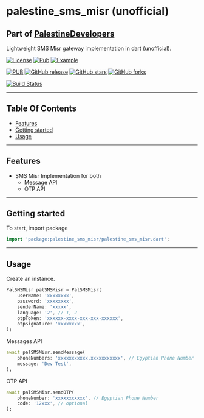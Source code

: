 # palestine_sms_misr (unofficial)

## Part of [PalestineDevelopers](https://github.com/PalestineDevelopers)

Lightweight SMS Misr gateway implementation in dart (unofficial).

[![License](https://img.shields.io/github/license/PalestineDevelopers/sms_misr?style=for-the-badge)](https://github.com/PalestineDevelopers)
[![Pub](https://img.shields.io/badge/Palestine%20SMS%20Misr-pub-blue?style=for-the-badge)](https://pub.dev/packages/palestine_sms_misr)
[![Example](https://img.shields.io/badge/Example-Ex-success?style=for-the-badge)](https://pub.dev/packages/palestine_sms_misr/example)

[![PUB](https://img.shields.io/pub/v/palestine_sms_misr.svg?style=for-the-badge)](https://pub.dev/packages/palestine_sms_misr)
[![GitHub release](https://img.shields.io/github/v/release/PalestineDevelopers/sms_misr?style=for-the-badge)](https://github.com/PalestineDevelopers/sms_misr/releases)
[![GitHub stars](https://img.shields.io/github/stars/PalestineDevelopers/sms_misr?style=for-the-badge)](https://github.com/PalestineDevelopers/sms_misr)
[![GitHub forks](https://img.shields.io/github/forks/PalestineDevelopers/sms_misr?style=for-the-badge)](https://github.com/PalestineDevelopers/sms_misr)

[![Build Status](https://img.shields.io/endpoint.svg?url=https%3A%2F%2Factions-badge.atrox.dev%2FPalestineDevelopers%2Fsms_misr%2Fbadge%3Fref%3Dmain&style=for-the-badge)](https://actions-badge.atrox.dev/PalestineDevelopers/sms_misr/goto?ref=main)

---

## Table Of Contents

* [Features](#features)
* [Getting started](#getting-started)
* [Usage](#usage)

---

## Features

* SMS Misr Implementation for both
  * Message API
  * OTP API

---

## Getting started

To start, import package

```dart
import 'package:palestine_sms_misr/palestine_sms_misr.dart';
```

---

## Usage

Create an instance.

```dart
PalSMSMisr palSMSMisr = PalSMSMisr(
    userName: 'xxxxxxxx',
    password: 'xxxxxxxx',
    senderName: 'xxxxx',
    language: '2', // 1, 2
    otpToken: 'xxxxxx-xxxx-xxx-xxx-xxxxxx',
    otpSignature: 'xxxxxxxx',
);
```

Messages API

```dart
await palSMSMisr.sendMessage(
    phoneNumbers: 'xxxxxxxxxxx,xxxxxxxxxxx', // Egyptian Phone Number
    message: 'Dev Test',
);
```

OTP API

```dart
await palSMSMisr.sendOTP(
    phoneNumber: 'xxxxxxxxxxx', // Egyptian Phone Number
    code: '12xxx', // optional
);
```
